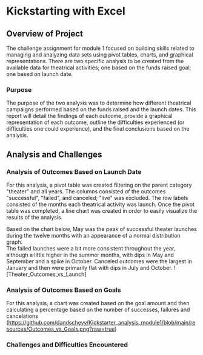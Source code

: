 # Kickstarting with Excel

## Overview of Project
The challenge assignment for module 1 focused on building skills related to managing and analyzing data sets using pivot tables, charts, 
and graphical representations. There are two specific analysis to be created from the available data for theatrical activities;
one based on the funds raised goal; one based on launch date. 


### Purpose
The purpose of the two analysis was to determine how different theatrical campaigns performed based on the funds raised and the launch dates. 
This report will detail the findings of each outcome, provide a graphical representation of each outcome, outline the difficulties experienced
(or difficulties one could experience), and the final conclusions based on the analysis.  


## Analysis and Challenges

### Analysis of Outcomes Based on Launch Date
For this analysis, a pivot table was created filtering on the parent category "theater" and all years.  The columns consisted of the outcomes 
"successful", "failed", and canceled; "live" was excluded.  The row labels consisted of the months each theatrical activity was launch.  Once the 
pivot table was completed, a line chart was created in order to easily visualize the results of the analysis.   

Based on the chart below, May was the peak of successful theater launches during the twelve months with an appearance of a normal distribution graph.  
The failed launches were a bit more consistent throughout the year, although a little higher in the summer months, with dips in May and September and a 
spike in October.  Canceled outcomes were the largest in January and then were primarily flat with dips in July and October. 
![Theater_Outcomes_vs_Launch]



### Analysis of Outcomes Based on Goals
For this analysis, a chart was created based on the goal amount and then calculating a percentage based on the number of successes, failures and cancelations
(https://github.com/dandschevy/Kickstarter_analysis_module1/blob/main/resources/Outcomes_vs_Goals.png?raw=true)
### Challenges and Difficulties Encountered
